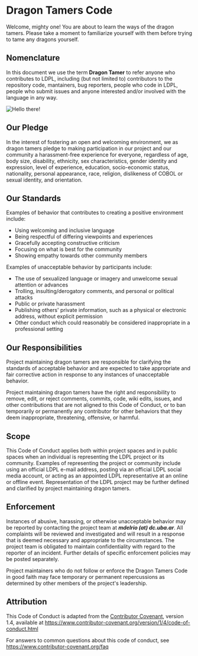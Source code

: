# Dragon Tamers Code

Welcome, mighty one! You are about to learn the ways of the dragon tamers. Please take a moment to familiarize yourself with them before trying to tame any dragons yourself.

## Nomenclature

In this document we use the term **Dragon Tamer** to refer anyone who contributes
to LDPL, including (but not limited to) contributors to the repository code,
mantainers, bug reporters, people who code in LDPL, people who submit issues
and anyone interested and/or involved with the language in any way.

![Hello there!](https://ldpl.lartu.net/images/Visitor.png)

## Our Pledge

In the interest of fostering an open and welcoming environment, we as
dragon tamers pledge to making participation in our project and
our community a harassment-free experience for everyone, regardless of age, body
size, disability, ethnicity, sex characteristics, gender identity and expression,
level of experience, education, socio-economic status, nationality, personal
appearance, race, religion, dislikeness of COBOL or sexual identity, and orientation.

## Our Standards

Examples of behavior that contributes to creating a positive environment
include:

* Using welcoming and inclusive language
* Being respectful of differing viewpoints and experiences
* Gracefully accepting constructive criticism
* Focusing on what is best for the community
* Showing empathy towards other community members

Examples of unacceptable behavior by participants include:

* The use of sexualized language or imagery and unwelcome sexual attention or
 advances
* Trolling, insulting/derogatory comments, and personal or political attacks
* Public or private harassment
* Publishing others' private information, such as a physical or electronic
 address, without explicit permission
* Other conduct which could reasonably be considered inappropriate in a
 professional setting

## Our Responsibilities

Project maintaining dragon tamers are responsible for clarifying the standards of acceptable
behavior and are expected to take appropriate and fair corrective action in
response to any instances of unacceptable behavior.

Project maintaining dragon tamers have the right and responsibility to remove, edit, or
reject comments, commits, code, wiki edits, issues, and other contributions
that are not aligned to this Code of Conduct, or to ban temporarily or
permanently any contributor for other behaviors that they deem inappropriate,
threatening, offensive, or harmful.

## Scope

This Code of Conduct applies both within project spaces and in public spaces
when an individual is representing the LDPL project or its community. Examples of
representing the project or community include using an official LDPL e-mail
address, posting via an official LDPL social media account, or acting as an appointed LDPL
representative at an online or offline event. Representation of the LDPL project may be
further defined and clarified by project maintaining dragon tamers.

## Enforcement

Instances of abusive, harassing, or otherwise unacceptable behavior may be
reported by contacting the project team at ***mdelrio (at) dc.uba.ar***. All
complaints will be reviewed and investigated and will result in a response that
is deemed necessary and appropriate to the circumstances. The project team is
obligated to maintain confidentiality with regard to the reporter of an incident.
Further details of specific enforcement policies may be posted separately.

Project maintainers who do not follow or enforce the Dragon Tamers Code in good
faith may face temporary or permanent repercussions as determined by other
members of the project's leadership.

## Attribution

This Code of Conduct is adapted from the [Contributor Covenant][homepage], version 1.4,
available at https://www.contributor-covenant.org/version/1/4/code-of-conduct.html

[homepage]: https://www.contributor-covenant.org

For answers to common questions about this code of conduct, see
https://www.contributor-covenant.org/faq
